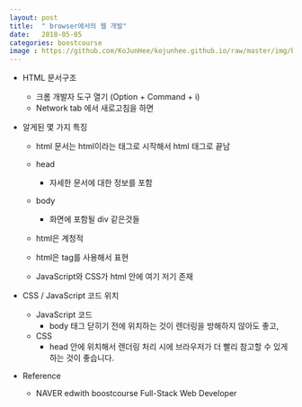```yaml
---
layout: post
title:  " browser에서의 웹 개발"
date:   2018-05-05
categories: boostcourse
image : https://github.com/KoJunHee/kojunhee.github.io/raw/master/img/boostcourse.jpg
---
```


- HTML 문서구조

  - 크롬 개발자 도구 열기 (Option + Command + i)
  - Network tab 에서 새로고침을 하면

- 알게된 몇 가지 특징

  - html 문서는 html이라는 태그로 시작해서 html 태그로 끝남

  - head
    - 자세한 문서에 대한 정보를 포함
  - body
    - 화면에 포함될 div 같은것들
  - html은 계청적
  - html은 tag를 사용해서 표현
  - JavaScript와 CSS가 html 안에 여기 저기 존재

- CSS / JavaScript 코드 위치

  - JavaScript 코드
    - body 태그 닫히기 전에 위치하는 것이 렌더링을 방해하지 않아도 좋고, 
  - CSS
    - head 안에 위치해서 렌더링 처리 시에 브라우저가 더 빨리 참고할 수 있게 하는 것이 좋습니다.

- Reference

  - NAVER edwith boostcourse Full-Stack Web Developer 



